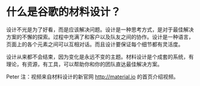 # 什么是谷歌的材料设计？

设计不光是为了好看，而是应该解决问题。设计是一种思考方式，是对于最佳解决方案的不懈的探索。过程中充满了和客户以及队友之间的协作。设计是一种语言，页面上的各个元素之间可以互相对话。而且设计要保证每个细节都有灵活度。

设计从来都不会结束，因为变化是永远不变的主题。材料设计是个成套的系统，有理论，有资源，有工具，可以帮助你和你的团队直达最佳解决方案。


Peter 注：视频来自材料设计的新官网 http://material.io 的首页介绍视频。
